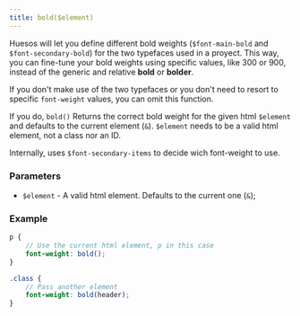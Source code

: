 ```yaml
---
title: bold($element)
---
```


Huesos will let you define different bold weights (`$font-main-bold` and `$font-secondary-bold`) for the two typefaces used in a proyect. This way, you can fine-tune your bold weights using specific values, like 300 or 900, instead of the generic and relative __bold__ or __bolder__.

If you don't make use of the two typefaces or you don't need to resort to specific `font-weight` values, you can omit this function.

If you do, `bold()` Returns the correct bold weight for the given html `$element` and defaults to the current element (`&`). `$element` needs to be a valid html element, not a class nor an ID.

Internally, uses `$font-secondary-items` to decide wich font-weight to use.

### Parameters

- `$element` - A valid html element. Defaults to the current one (`&`);


### Example

```scss
p {
    // Use the current html element, p in this case
    font-weight: bold();
}

.class {
    // Pass another element
    font-weight: bold(header);
}
```